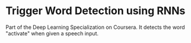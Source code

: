 # Trigger Word Detection using RNNs

Part of the Deep Learning Specialization on Coursera. 
It detects the word "activate" when given a speech input.